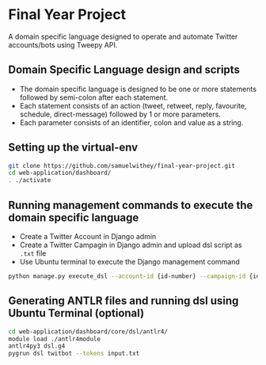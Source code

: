 # Final Year Project
A domain specific language designed to operate and automate Twitter accounts/bots using Tweepy API.
## Domain Specific Language design and scripts
- The domain specific language is designed to be one or more statements followed by semi-colon after each statement.
- Each statement consists of an action (tweet, retweet, reply, favourite, schedule, direct-message) followed by 1 or more parameters.
- Each parameter consists of an identifier, colon and value as a string.
## Setting up the virtual-env
```bash
git clone https://github.com/samuelwithey/final-year-project.git
cd web-application/dashboard/
. ./activate
```
## Running management commands to execute the domain specific language
- Create a Twitter Account in Django admin
- Create a Twitter Campagin in Django admin and upload dsl script as `.txt` file
- Use Ubuntu terminal to execute the Django management command
```bash
python manage.py execute_dsl --account-id {id-number} --campaign-id {id-number}
```
## Generating ANTLR files and running dsl using Ubuntu Terminal (optional)
```bash
cd web-application/dashboard/core/dsl/antlr4/
module load ./antlr4module
antlr4py3 dsl.g4
pygrun dsl twitbot --tokens input.txt
```
